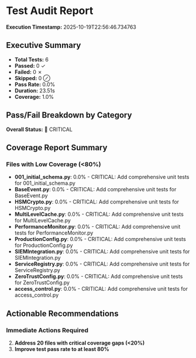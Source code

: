 # Test Audit Report

**Execution Timestamp:** 2025-10-19T22:56:46.734763

## Executive Summary

- **Total Tests:** 6
- **Passed:** 0 ✓
- **Failed:** 0 ✗
- **Skipped:** 0 ⊘
- **Pass Rate:** 0.0%
- **Duration:** 23.51s
- **Coverage:** 1.0%

## Pass/Fail Breakdown by Category


**Overall Status:** 🔴 CRITICAL


## Coverage Report Summary


### Files with Low Coverage (<80%)

- **001_initial_schema.py**: 0.0% - CRITICAL: Add comprehensive unit tests for 001_initial_schema.py
- **BaseEvent.py**: 0.0% - CRITICAL: Add comprehensive unit tests for BaseEvent.py
- **HSMCrypto.py**: 0.0% - CRITICAL: Add comprehensive unit tests for HSMCrypto.py
- **MultiLevelCache.py**: 0.0% - CRITICAL: Add comprehensive unit tests for MultiLevelCache.py
- **PerformanceMonitor.py**: 0.0% - CRITICAL: Add comprehensive unit tests for PerformanceMonitor.py
- **ProductionConfig.py**: 0.0% - CRITICAL: Add comprehensive unit tests for ProductionConfig.py
- **SIEMIntegration.py**: 0.0% - CRITICAL: Add comprehensive unit tests for SIEMIntegration.py
- **ServiceRegistry.py**: 0.0% - CRITICAL: Add comprehensive unit tests for ServiceRegistry.py
- **ZeroTrustConfig.py**: 0.0% - CRITICAL: Add comprehensive unit tests for ZeroTrustConfig.py
- **access_control.py**: 0.0% - CRITICAL: Add comprehensive unit tests for access_control.py

## Actionable Recommendations


### Immediate Actions Required

2. **Address 20 files with critical coverage gaps (<20%)**
3. **Improve test pass rate to at least 80%**